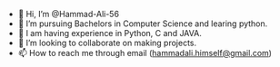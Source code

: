 - 👋 Hi, I’m @Hammad-Ali-56
- 👀 I’m pursuing Bachelors in Computer Science and learing python.
- 🌱 I am having experience in Python, C and JAVA.
- 💞️ I’m looking to collaborate on making projects.
- 📫 How to reach me through email (hammadali.himself@gmail.com)

<!---
Hammad-Ali-56/Hammad-Ali-56 is a ✨ special ✨ repository because its `README.md` (this file) appears on your GitHub profile.
You can click the Preview link to take a look at your changes.
--->
